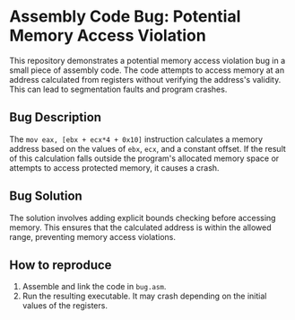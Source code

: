 # Assembly Code Bug: Potential Memory Access Violation

This repository demonstrates a potential memory access violation bug in a small piece of assembly code. The code attempts to access memory at an address calculated from registers without verifying the address's validity. This can lead to segmentation faults and program crashes.

## Bug Description
The `mov eax, [ebx + ecx*4 + 0x10]` instruction calculates a memory address based on the values of `ebx`, `ecx`, and a constant offset. If the result of this calculation falls outside the program's allocated memory space or attempts to access protected memory, it causes a crash.

## Bug Solution
The solution involves adding explicit bounds checking before accessing memory.  This ensures that the calculated address is within the allowed range, preventing memory access violations.

## How to reproduce
1. Assemble and link the code in `bug.asm`.
2. Run the resulting executable.  It may crash depending on the initial values of the registers. 